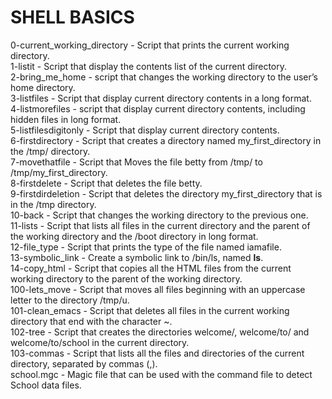 # SHELL BASICS  

0-current_working_directory - Script that prints the current working directory.  
1-listit - Script that display the contents list of the current directory.  
2-bring_me_home - script that changes the working directory to the user’s home directory.  
3-listfiles - Script that display current directory contents in a long format.  
4-listmorefiles - script that display current directory contents, including hidden files in long format.  
5-listfilesdigitonly - Script that display current directory contents.  
6-firstdirectory - Script that creates a directory named my_first_directory in the /tmp/ directory.  
7-movethatfile - Script that Moves the file betty from /tmp/ to /tmp/my_first_directory.  
8-firstdelete - Script that deletes the file betty.  
9-firstdirdeletion - Script that deletes the directory my_first_directory that is in the /tmp directory.  
10-back - Script that changes the working directory to the previous one.  
11-lists - Script that lists all files  in the current directory and the parent of the working directory and the /boot directory in long format.  
12-file_type - Script that prints the type of the file named iamafile.  
13-symbolic_link - Create a symbolic link to /bin/ls, named __ls__.  
14-copy_html - Script that copies all the HTML files from the current working directory to the parent of the working directory.  
100-lets_move - Script that moves all files beginning with an uppercase letter to the directory /tmp/u.  
101-clean_emacs - Script that deletes all files in the current working directory that end with the character ~.  
102-tree - Script that creates the directories welcome/, welcome/to/ and welcome/to/school in the current directory.  
103-commas - Script that lists all the files and directories of the current directory, separated by commas (,).  
school.mgc - Magic file  that can be used with the command file to detect School data files.  
